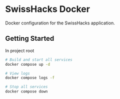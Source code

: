 # SwissHacks Docker

Docker configuration for the SwissHacks application.

## Getting Started

In project root

```bash
# Build and start all services
docker compose up -d

# View logs
docker compose logs -f

# Stop all services
docker compose down
```
